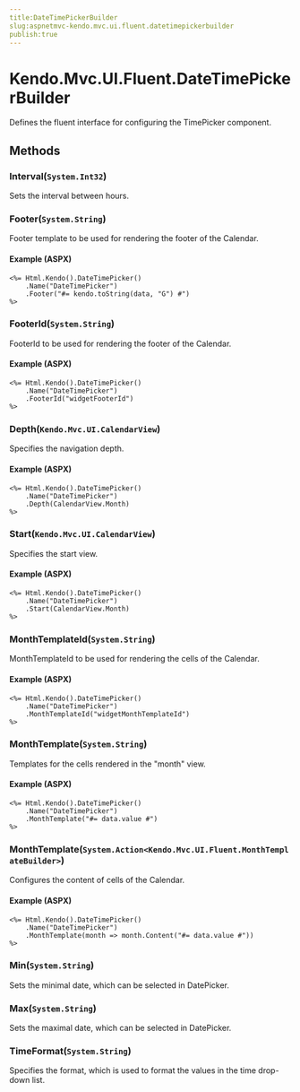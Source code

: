 ```yaml
---
title:DateTimePickerBuilder
slug:aspnetmvc-kendo.mvc.ui.fluent.datetimepickerbuilder
publish:true
---
```


# Kendo.Mvc.UI.Fluent.DateTimePickerBuilder
Defines the fluent interface for configuring the TimePicker component.



## Methods

### Interval(`System.Int32`)
Sets the interval between hours.





### Footer(`System.String`)
Footer template to be used for rendering the footer of the Calendar.




#### Example (ASPX)
    <%= Html.Kendo().DateTimePicker()
        .Name("DateTimePicker")
        .Footer("#= kendo.toString(data, "G") #")
    %>


### FooterId(`System.String`)
FooterId to be used for rendering the footer of the Calendar.




#### Example (ASPX)
    <%= Html.Kendo().DateTimePicker()
        .Name("DateTimePicker")
        .FooterId("widgetFooterId")
    %>


### Depth(`Kendo.Mvc.UI.CalendarView`)
Specifies the navigation depth.




#### Example (ASPX)
    <%= Html.Kendo().DateTimePicker()
        .Name("DateTimePicker")
        .Depth(CalendarView.Month)
    %>


### Start(`Kendo.Mvc.UI.CalendarView`)
Specifies the start view.




#### Example (ASPX)
    <%= Html.Kendo().DateTimePicker()
        .Name("DateTimePicker")
        .Start(CalendarView.Month)
    %>


### MonthTemplateId(`System.String`)
MonthTemplateId to be used for rendering the cells of the Calendar.




#### Example (ASPX)
    <%= Html.Kendo().DateTimePicker()
        .Name("DateTimePicker")
        .MonthTemplateId("widgetMonthTemplateId")
    %>


### MonthTemplate(`System.String`)
Templates for the cells rendered in the "month" view.




#### Example (ASPX)
    <%= Html.Kendo().DateTimePicker()
        .Name("DateTimePicker")
        .MonthTemplate("#= data.value #")
    %>


### MonthTemplate(`System.Action<Kendo.Mvc.UI.Fluent.MonthTemplateBuilder>`)
Configures the content of cells of the Calendar.




#### Example (ASPX)
    <%= Html.Kendo().DateTimePicker()
        .Name("DateTimePicker")
        .MonthTemplate(month => month.Content("#= data.value #"))
    %>


### Min(`System.String`)
Sets the minimal date, which can be selected in DatePicker.





### Max(`System.String`)
Sets the maximal date, which can be selected in DatePicker.





### TimeFormat(`System.String`)
Specifies the format, which is used to format the values in the time drop-down list.






